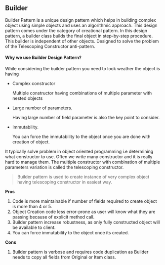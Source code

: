 ## Builder

Builder Pattern is a unique design pattern which helps in building complex object using simple objects and uses an algorithmic approach.
This design pattern comes under the category of creational pattern. In this design pattern, a builder class builds the final object in step-by-step procedure. 
This builder is independent of other objects. Designed to solve the problem of the Telescoping Constructor anti-pattern.

#### Why we use Builder Design Pattern?

While considering the builder pattern you need to look weather the object is having

* Complex constructor
        
    Multiple constructor having combinations of multiple parameter with nested objects

* Large number of parameters.
    
    Having large number of field parameter is also the key point to consider.

* Immutability.

    You can force the immutability to the object once you are done with creation of object.
    
It typically solve problem in object oriented programming i.e determining what constructor to use. Often we write many constructor and it is really hard to manage them. The multiple constructor with combination of multiple parameters variation is called the telescoping constructor.

> Builder pattern is used to create instance of very complex object having telescoping constructor in easiest way.


**Pros**
1) Code is more maintainable if number of fields required to create object is more than 4 or 5.
2) Object Creation code less error-prone as user will know what they are passing because of explicit method call.
3) Builder pattern increase robustness, as only fully constructed object will be available to client.
4) You can force immutability to the object once its created.

**Cons**
1) Builder pattern is verbose and requires code duplication as Builder needs to copy all fields from Original or Item class.